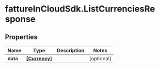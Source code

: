 # fattureInCloudSdk.ListCurrenciesResponse

## Properties

Name | Type | Description | Notes
------------ | ------------- | ------------- | -------------
**data** | [**[Currency]**](Currency.md) |  | [optional] 


